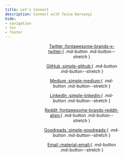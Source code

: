 ```yaml
---
title: Let's Connect
description: Connect with Teiva Harsanyi
hide:
- navigation
- toc
- footer
---
```

<style>
    .grid {
        width: 250px;
    }
</style>

<center>
<div class="grid" markdown>

[Twitter :fontawesome-brands-x-twitter:](https://twitter.com/teivah){ .md-button .md-button--stretch }

[GitHub :simple-github:](https://github.com/teivah){ .md-button .md-button--stretch }

[Medium :simple-medium:](https://medium.com/@teivah){ .md-button .md-button--stretch }

[LinkedIn :simple-linkedin:](https://www.linkedin.com/in/teiva-harsanyi/){ .md-button .md-button--stretch }

[Reddit :fontawesome-brands-reddit-alien:](https://www.reddit.com/user/teivah/){ .md-button .md-button--stretch }

[Goodreads :simple-goodreads:](https://www.goodreads.com/author/show/21665892.Teiva_Harsanyi){ .md-button .md-button--stretch }

[Email :material-email:](email.txt){ .md-button .md-button--stretch }

</div>

</center>
